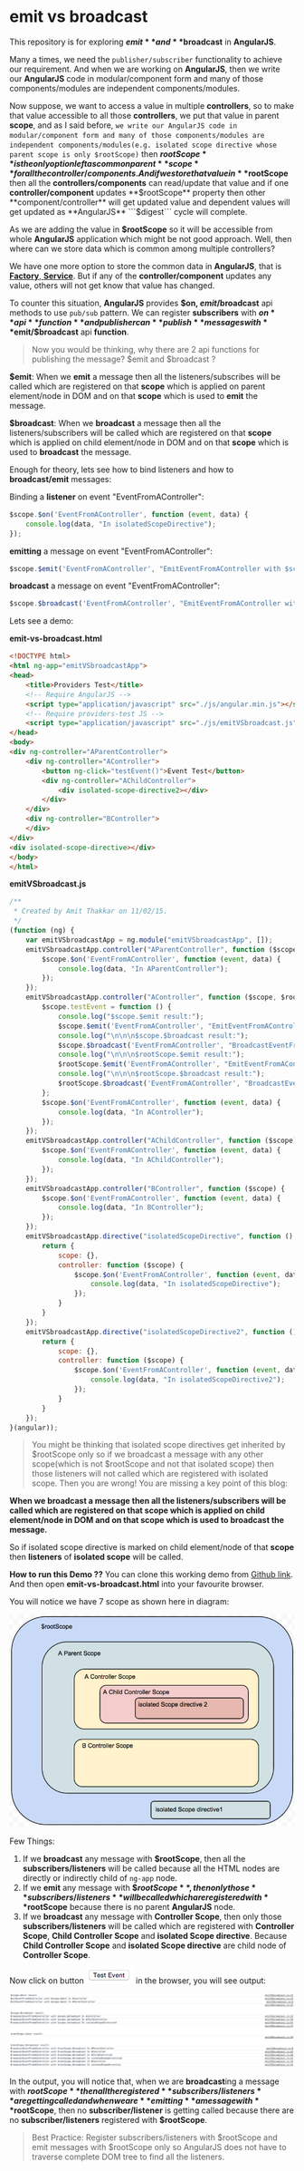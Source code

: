 # emit vs broadcast

This repository is for exploring **$emit** and **$broadcast** in **AngularJS**.

Many a times, we need the ```publisher/subscriber``` functionality to achieve our requirement. And when we are working on **AngularJS**, then we write our **AngularJS** code in modular/component form and many of those components/modules are independent components/modules.

Now suppose, we want to access a value in multiple **controllers**, so to make that value accessible to all those **controllers**, we put that value in parent **scope**, and as I said before, ```we write our AngularJS code in modular/component form and many of those components/modules are independent components/modules(e.g. isolated scope directive whose parent scope is only $rootScope)``` then **$rootScope** is the only option left as common parent **scope** for all the controller/components. And if we store that value in **$rootScope** then all the **controllers/components** can read/update that value and if one **controller/component** updates **$rootScope** property then other **component/controller** will get updated value and dependent values will get updated as **AngularJS** ```$digest``` cycle will complete.

As we are adding the value in **$rootScope** so it will be accessible from whole **AngularJS** application which might be not good approach. Well, then where can we store data which is common among multiple controllers?

We have one more option to store the common data in **AngularJS**, that is [**Factory**, **Service**](http://codechutney.in/blog/angularjs/providers-in-angularjs/). But if any of the **controller/component** updates any value, others will not get know that value has changed.

To counter this situation, **AngularJS** provides **$on, $emit/$broadcast** api methods to use ```pub/sub``` pattern. We can register **subscribers** with **$on** api **function** and publisher can **publish** messages with **$emit/$broadcast** api **function**.

> Now you would be thinking, why there are 2 api functions for publishing the message? $emit and $broadcast ?

**$emit**: When we **emit** a message then all the listeners/subscribes will be called which are registered on that **scope** which is applied on parent element/node in DOM and on that **scope** which is used to **emit** the message.

**$broadcast**: When we **broadcast** a message then all the listeners/subscribers will be called which are registered on that **scope** which is applied on child element/node in DOM and on that **scope** which is used to **broadcast** the message.

Enough for theory, lets see how to bind listeners and how to **broadcast/emit** messages:

Binding a **listener** on event "EventFromAController":
```JavaScript
$scope.$on('EventFromAController', function (event, data) {
    console.log(data, "In isolatedScopeDirective");
});
```

**emitting** a message on event "EventFromAController":
```JavaScript
$scope.$emit('EventFromAController', "EmitEventFromAController with $scope.$emit");
```

**broadcast** a message on event "EventFromAController":
```JavaScript
$scope.$broadcast('EventFromAController', "EmitEventFromAController with $scope.$emit");
```

Lets see a demo:

**emit-vs-broadcast.html**
```HTML
<!DOCTYPE html>
<html ng-app="emitVSbroadcastApp">
<head>
    <title>Providers Test</title>
    <!-- Require AngularJS -->
    <script type="application/javascript" src="./js/angular.min.js"></script>
    <!-- Require providers-test JS -->
    <script type="application/javascript" src="./js/emitVSbroadcast.js"></script>
</head>
<body>
<div ng-controller="AParentController">
    <div ng-controller="AController">
        <button ng-click="testEvent()">Event Test</button>
        <div ng-controller="AChildController">
            <div isolated-scope-directive2></div>
        </div>
    </div>
    <div ng-controller="BController">
    </div>
</div>
<div isolated-scope-directive></div>
</body>
</html>
```

**emitVSbroadcast.js**
```JavaScript
/**
 * Created by Amit Thakkar on 11/02/15.
 */
(function (ng) {
    var emitVSbroadcastApp = ng.module("emitVSbroadcastApp", []);
    emitVSbroadcastApp.controller("AParentController", function ($scope) {
        $scope.$on('EventFromAController', function (event, data) {
            console.log(data, "In AParentController");
        });
    });
    emitVSbroadcastApp.controller("AController", function ($scope, $rootScope) {
        $scope.testEvent = function () {
            console.log("$scope.$emit result:");
            $scope.$emit('EventFromAController', "EmitEventFromAController with $scope.$emit");
            console.log("\n\n\n$scope.$broadcast result:");
            $scope.$broadcast('EventFromAController', "BroadcastEventFromAController with $scope.$broadcast");
            console.log("\n\n\n$rootScope.$emit result:");
            $rootScope.$emit('EventFromAController', "EmitEventFromAController with $rootScope.$emit");
            console.log("\n\n\n$rootScope.$broadcast result:");
            $rootScope.$broadcast('EventFromAController', "BroadcastEventFromAController with $rootScope.$broadcast");
        };
        $scope.$on('EventFromAController', function (event, data) {
            console.log(data, "In AController");
        });
    });
    emitVSbroadcastApp.controller("AChildController", function ($scope) {
        $scope.$on('EventFromAController', function (event, data) {
            console.log(data, "In AChildController");
        });
    });
    emitVSbroadcastApp.controller("BController", function ($scope) {
        $scope.$on('EventFromAController', function (event, data) {
            console.log(data, "In BController");
        });
    });
    emitVSbroadcastApp.directive("isolatedScopeDirective", function () {
        return {
            scope: {},
            controller: function ($scope) {
                $scope.$on('EventFromAController', function (event, data) {
                    console.log(data, "In isolatedScopeDirective");
                });
            }
        }
    });
    emitVSbroadcastApp.directive("isolatedScopeDirective2", function () {
        return {
            scope: {},
            controller: function ($scope) {
                $scope.$on('EventFromAController', function (event, data) {
                    console.log(data, "In isolatedScopeDirective2");
                });
            }
        }
    });
}(angular));
```

> You might be thinking that isolated scope directives get inherited by $rootScope only so if we broadcast a message with any other scope(which is not $rootScope and not that isolated scope) then those listeners will not called which are registered with isolated scope. Then you are wrong! You are missing a key point of this blog:

**When we broadcast a message then all the listeners/subscribers will be called which are registered on that scope which is applied on child element/node in DOM and on that scope which is used to broadcast the message.**

So if isolated scope directive is marked on child element/node of that **scope** then **listeners** of **isolated scope** will be called.

**How to run this Demo ??** You can clone this working demo from [Github link](https://github.com/AmitThakkar/emit-vs-broadcast). And then open **emit-vs-broadcast.html** into your favourite browser.

You will notice we have 7 scope as shown here in diagram:

![DOMScope](https://raw.githubusercontent.com/AmitThakkar/emit-vs-broadcast/master/images/DOMScope.png)

Few Things:
1. If we **broadcast** any message with **$rootScope**, then all the **subscribers/listeners** will be called because all the HTML nodes are directly or indirectly child of ```ng-app``` node.
2. If we **emit** any message with **$$rootScope**, then only those **subscribers/listeners** will be called which are registered with **$rootScope** because there is no parent **AngularJS** node.
3. If we **broadcast** any message with **Controller Scope**, then only those **subscribers/listeners** will be called which are registered with **Controller Scope**, **Child Controller Scope** and **isolated Scope directive**. Because **Child Controller Scope** and **isolated Scope directive** are child node of **Controller Scope**.

Now click on button ![Test Event](https://raw.githubusercontent.com/AmitThakkar/emit-vs-broadcast/master/images/button.png) in the browser, you will see output:

![Output](https://raw.githubusercontent.com/AmitThakkar/emit-vs-broadcast/master/images/output.png)

In the output, you will notice that, when we are **broadcast**ing a message with **$rootScope** then all the registered **subscribers/listeners** are getting called and when we are **emitting** a message with **$rootScope**, then no **subscriber/listener** is getting called because there are no **subscriber/listeners** registered with **$rootScope**.

> Best Practice: Register subscribers/listeners with $rootScope and emit messages with $rootScope only so AngularJS does not have to traverse complete DOM tree to find all the listeners.

